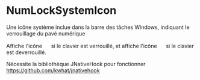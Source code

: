 # NumLockSystemIcon
Une icône système inclue dans la barre des tâches Windows, indiquant le verrouillage  du pavé numérique

Affiche l'icône ![Icône verrouillée](/data/numLockIcon.png) si le clavier est verrouillé, 
et affiche l'icône ![Icône deverrouillée](/data/numUnlockIcon.png) si le clavier est deverrouillé.

Nécessite la bibliothèque JNativeHook pour fonctionner https://github.com/kwhat/jnativehook
